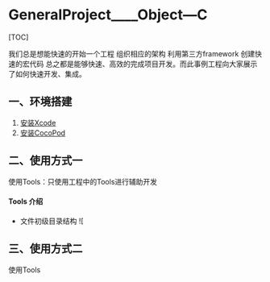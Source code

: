 # GeneralProject____Object—C

[TOC]

我们总是想能快速的开始一个工程 组织相应的架构 利用第三方framework 创建快速的宏代码 总之都是能够快速、高效的完成项目开发。而此事例工程向大家展示了如何快速开发、集成。

## 一、环境搭建
1. [安装Xcode](https://developer.apple.com/xcode/) 
2. [安装CocoPod](https://cocoapods.org)


## 二、使用方式一
使用Tools：只使用工程中的Tools进行辅助开发
#### Tools 介绍
* 文件初级目录结构
![





## 三、使用方式二 
使用Tools
